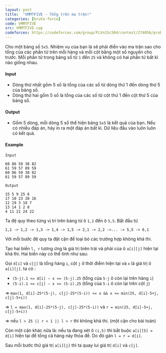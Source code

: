 ```yaml
---
layout: post
title:  "VMMTFIVE - Tổng trên ma trận!"
categories: [brute-force]
code: VMMTFIVE
src: VMMTFIVE.cpp
codeforces: https://codeforces.com/group/FLVn1Sc504/contest/274856/problem/O
---
```



Cho một bảng số `5x5`. Nhiệm vụ của bạn là sẽ phải điền vào ma trận sao cho tổng của các phần tử trên mỗi hàng và mỗi cột bằng một số nguyên cho trước. Mỗi phần tử trong bảng số từ `1` đến `25` và không có hai phần tử bất kì nào giống nhau.

#### Input

*   Dòng thứ nhất gồm 5 số là tổng của các số từ dòng thứ 1 đến dòng thứ 5 của bảng số.
*   Dòng thứ hai gồm 5 số là tổng của các số từ cột thứ 1 đến cột thứ 5 của bảng số.

#### Output

*   Gồm 5 dòng, mỗi dòng 5 số thể hiện bảng `5x5` là kết quả của bạn. Nếu có nhiều đáp án, hãy in ra một đáp án bất kì. Dữ liệu đầu vào luôn luôn có kết quả.

#### Example

```
Input

60 86 59 38 82 
61 59 57 89 59 
60 86 59 38 82 
61 59 57 89 59 

Output

15 5 9 25 6 
17 10 23 20 16 
12 19 3 18 7 
13 14 1 2 8 
4 11 21 24 22 
```

<!--more-->



Ta đệ quy theo từng vị trí trên bảng từ ô `1,1` đến ô `5,5`. Bắt đầu từ 

`1,1 -> 1,2 -> 1,3 -> 1,4 -> 1,5 -> 2,1 -> 2,2 ->... -> 5,5 -> 6,1`

Với mỗi bước đệ quy ta đặt cận để loại bỏ các trường hợp không khả thi.

Tạo hai biến `l, r` tương ứng là giá trị biên trái và phải của ô `a[i][j]` hiện tại khả thi. Hai biến này có thể tính như sau: 

Gọi `d[i]` và `c[j]` là tổng hàng `i`, cột `j` ở thời điểm hiện tại và `x` là giá trị ô `a[i][j]`. ta có :

+ `(5-j).1 <= d[i] – x <= (5-j).25` (tổng của `5-j` ô còn lại trên hàng `i`)
+ `(5-i).1 <= c[j] – x <= (5-i).25` (tổng của `5-i` ô còn lại trên cột `j`)

=> `max(1, d[i]-25*(5-j), c[j]-25*(5-i)) <= x && x <= min(25, d[i]-5+j, c[j]-5+i))`

=> `l = max(1, d[i]-25*(5-j), c[j]-25*(5-i))` và `r = min(25, d[i]-5+j, c[j]-5+i))`

=> nếu `l > 25 || r < 1 || l > r` thì không khả thi. (một cận cho bài toán)

Còn một cận khác nữa là: nếu ta đang xét ô `(i,5)` thì bắt buộc `a[i][5] = d[i]` hiện tại để tổng cả hàng này thỏa đề. Do đó gán `l = r = d[i]`.

Sau mỗi bước thử giá trị `a[i][j]` thì ta quay lui giá trị `d[i]` và `c[j]`.
